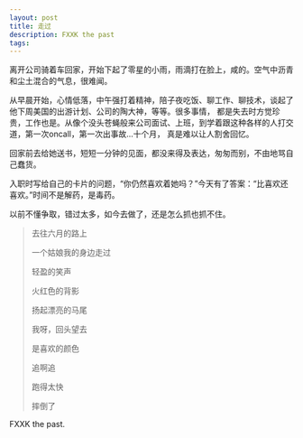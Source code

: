 ```yaml
---
layout: post
title: 走过
description: FXXK the past
tags:
---
```


离开公司骑着车回家，开始下起了零星的小雨，雨滴打在脸上，咸的。空气中沥青和尘土混合的气息，很难闻。

从早晨开始，心情低落，中午强打着精神，陪子夜吃饭、聊工作、聊技术，谈起了他下周美国的出游计划、公司的陶大神，等等。很多事情，
都是失去时方觉珍贵，工作也是。从像个没头苍蝇般来公司面试、上班，到学着跟这种各样的人打交道，第一次oncall，第一次出事故...十个月，
真是难以让人割舍回忆。

回家前去给她送书，短短一分钟的见面，都没来得及表达，匆匆而别，不由地骂自己蠢货。

入职时写给自己的卡片的问题，“你仍然喜欢着她吗？”今天有了答案：“比喜欢还喜欢。”时间不是解药，是毒药。

以前不懂争取，错过太多，如今去做了，还是怎么抓也抓不住。

> 去往六月的路上 
>
> 一个姑娘我的身边走过
>
> 轻盈的笑声
>
> 火红色的背影
>
> 扬起漂亮的马尾
> 
> 我呀，回头望去
> 
> 是喜欢的颜色
> 
> 追啊追
>
> 跑得太快
>
> 摔倒了

FXXK the past.
